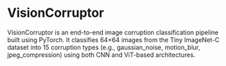 # VisionCorruptor
VisionCorruptor is an end-to-end image corruption classification pipeline built using PyTorch. It classifies 64×64 images from the Tiny ImageNet-C dataset into 15 corruption types (e.g., gaussian_noise, motion_blur, jpeg_compression) using both CNN and ViT-based architectures.
